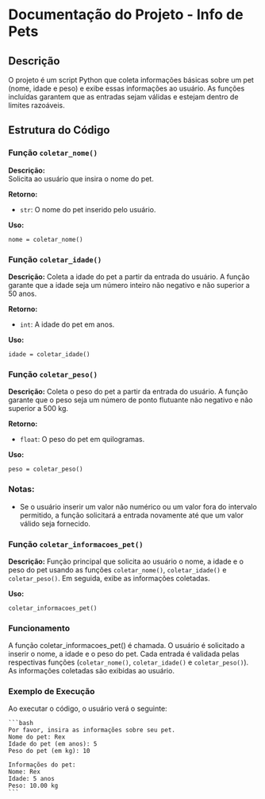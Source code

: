 # Documentação do Projeto - Info de Pets

## Descrição

O projeto é um script Python que coleta informações básicas sobre um pet (nome, idade e peso) e exibe essas informações ao usuário. As funções incluídas garantem que as entradas sejam válidas e estejam dentro de limites razoáveis.

## Estrutura do Código

### Função `coletar_nome()`

**Descrição:**  
Solicita ao usuário que insira o nome do pet.

**Retorno:**  
- `str`: O nome do pet inserido pelo usuário.

**Uso:**  

    nome = coletar_nome()


### Função `coletar_idade()`

**Descrição:** 
Coleta a idade do pet a partir da entrada do usuário. A função garante que a idade seja um número inteiro não negativo e não superior a 50 anos.

**Retorno:**  
- `int`: A idade do pet em anos.

**Uso:**  

    idade = coletar_idade()

### Função `coletar_peso()`

**Descrição:** 
Coleta o peso do pet a partir da entrada do usuário. A função garante que o peso seja um número de ponto flutuante não negativo e não superior a 500 kg.

**Retorno:**  
- `float`: O peso do pet em quilogramas.

**Uso:**  

    peso = coletar_peso()

### Notas:

- Se o usuário inserir um valor não numérico ou um valor fora do intervalo permitido, a função solicitará a entrada novamente até que um valor válido seja fornecido.

### Função `coletar_informacoes_pet()`

**Descrição:** 
Função principal que solicita ao usuário o nome, a idade e o peso do pet usando as funções `coletar_nome()`, `coletar_idade()` e `coletar_peso()`. Em seguida, exibe as informações coletadas.

**Uso:**  

    coletar_informacoes_pet()

### Funcionamento
A função coletar_informacoes_pet() é chamada.
O usuário é solicitado a inserir o nome, a idade e o peso do pet.
Cada entrada é validada pelas respectivas funções (`coletar_nome()`, `coletar_idade()` e `coletar_peso()`).
As informações coletadas são exibidas ao usuário.
### Exemplo de Execução
Ao executar o código, o usuário verá o seguinte:

    ```bash
    Por favor, insira as informações sobre seu pet.
    Nome do pet: Rex
    Idade do pet (em anos): 5
    Peso do pet (em kg): 10

    Informações do pet:
    Nome: Rex
    Idade: 5 anos
    Peso: 10.00 kg
    ```

